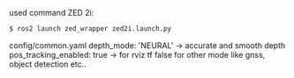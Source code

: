 used command 
ZED 2i:
```bash
$ ros2 launch zed_wrapper zed2i.launch.py
```

config/common.yaml
depth_mode: 'NEURAL' -> accurate and smooth depth
pos_tracking_enabled: true -> for rviz tf
false for other mode like gnss, object detection etc..

